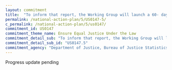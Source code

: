 ```yaml
---
layout: commitment
title:  "To inform that report, the Working Group will launch a 60- day comment period and host a series of listening sessions to solicit input from members of the public across the nation."
permalink: /national-action-plan/5/US0147-5/
c_permalink: /national-action-plan/5/us0147/
commitment_id: US0147
commitment_theme_name: Ensure Equal Justice Under the Law
commitment_detail_sub: "To inform that report, the Working Group will launch a 60- day comment period and host a series of listening sessions to solicit input from members of the public across the nation."
commitment_detail_sub_id: "US0147.5"
commitment_agency: "Department of Justice, Bureau of Justice Statistics"
---
```


Progress update pending
